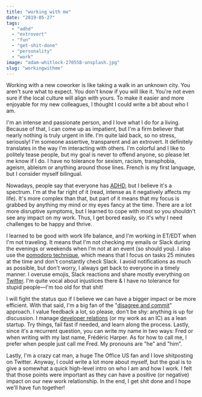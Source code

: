 ```yaml
---
title: "working with me"
date: "2019-05-27"
tags: 
  - "adhd"
  - "extrovert"
  - "fun"
  - "get-shit-done"
  - "personality"
  - "work"
image: "adam-whitlock-270558-unsplash.jpg"
slug: "workingwithme"
---
```


Working with a new coworker is like taking a walk in an unknown city. You aren't sure what to expect. You don't know if you will like it. You're not even sure if the local culture will align with yours. To make it easier and more enjoyable for my new colleagues, I thought I could write a bit about who I am.

I'm an intense and passionate person, and I love what I do for a living. Because of that, I can come up as impatient, but I'm a firm believer that nearly nothing is truly urgent in life. I'm quite laid back, so no stress, seriously! I'm someone assertive, transparent and an extrovert. It definitely translates in the way I'm interacting with others. I'm colorful and I like to politely tease people, but my goal is never to offend anyone, so please let me know if I do. I have no tolerance for sexism, racism, transphobia, ageism, ableism or anything around those lines. French is my first language, but I consider myself bilingual.

Nowadays, people say that everyone has [ADHD](https://en.wikipedia.org/wiki/Attention_deficit_hyperactivity_disorder), but I believe it's a spectrum. I'm at the far right of it (read, intense as it negatively affects my life). It's more complex than that, but part of it means that my focus is grabbed by anything my mind or my eyes fancy at the time. There are a lot more disruptive symptoms, but I learned to cope with most so you shouldn't see any impact on my work. Thus, I get bored easily, so it's why I need challenges to be happy and thrive.

I learned to be good with work life balance, and I'm working in ET/EDT when I'm not traveling. It means that I'm not checking my emails or Slack during the evenings or weekends when I'm not at an event (so should you). I also use the [pomodoro technique](https://francescocirillo.com/pages/pomodoro-technique), which means that I focus on tasks 25 minutes at the time and don't constantly check Slack. I avoid notifications as much as possible, but don't worry, I always get back to everyone in a timely manner. I overuse emojis, Slack reactions and share mostly everything on [Twitter](https://twitter.com/fharper). I'm quite vocal about injustices there & I have no tolerance for stupid people—I'm too old for that shit!

I will fight the status quo if I believe we can have a bigger impact or be more efficient. With that said, I'm a big fan of the "[disagree and commit](https://en.wikipedia.org/wiki/Disagree_and_commit)" approach. I value feedback a lot, so please, don't be shy: anything is up for discussion. I manage [developer relations](https://fred.dev/isdevrelforme/) (or my work as an IC) as a lean startup. Try things, fail fast if needed, and learn along the process. Lastly, since it's a recurrent question, you can write my name in two ways: Fred or when writing with my last name, Frédéric Harper. As for how to call me, I prefer when people just call me Fred. My pronouns are "he” and "him”.

Lastly, I'm a crazy cat man, a huge The Office US fan and I love shitposting on Twitter. Anyway, I could write a lot more about myself, but the goal is to give a somewhat a quick high-level intro on who I am and how I work. I felt that those points were important as they can have a positive (or negative) impact on our new work relationship. In the end, I get shit done and I hope we'll have fun together!
